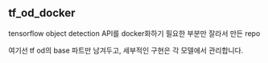 ## tf_od_docker

tensorflow object detection API를 docker화하기 필요한 부분만 잘라서 만든 repo

여기선 tf od의 base 파트만 남겨두고, 세부적인 구현은 각 모델에서 관리합니다.
